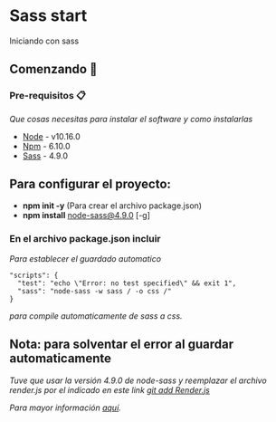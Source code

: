 # Sass start
   Iniciando con sass

## Comenzando 🚀

### Pre-requisitos 📋

_Que cosas necesitas para instalar el software y como instalarlas_
  * [Node](https://nodejs.org/es/)        - v10.16.0
  * [Npm](https://www.npmjs.com/get-npm)  - 6.10.0
  * [Sass](https://sass-lang.com/)        - 4.9.0

## Para configurar el proyecto:
  * **npm init -y** (Para crear el archivo package.json)
  *  **npm install** node-sass@4.9.0  [-g]


### En el archivo package.json incluir 
  _Para establecer el guardado automatico_
  ```
  "scripts": {
    "test": "echo \"Error: no test specified\" && exit 1",
    "sass": "node-sass -w sass / -o css /"
  }
  ```
  _para compile automaticamente de sass a css._
  
  ## Nota: para solventar el error al guardar automaticamente
  
   _Tuve que usar la versión 4.9.0 de node-sass y reemplazar el archivo render.js por el indicado en este link [git add Render.js](https://github.com/marcosbozzani/node-sass/blob/bug-vscode-watch/lib/render.js)_

  _Para mayor información [aquí](https://github.com/sass/node-sass/issues/1894#issuecomment-390199128)._
    
  
